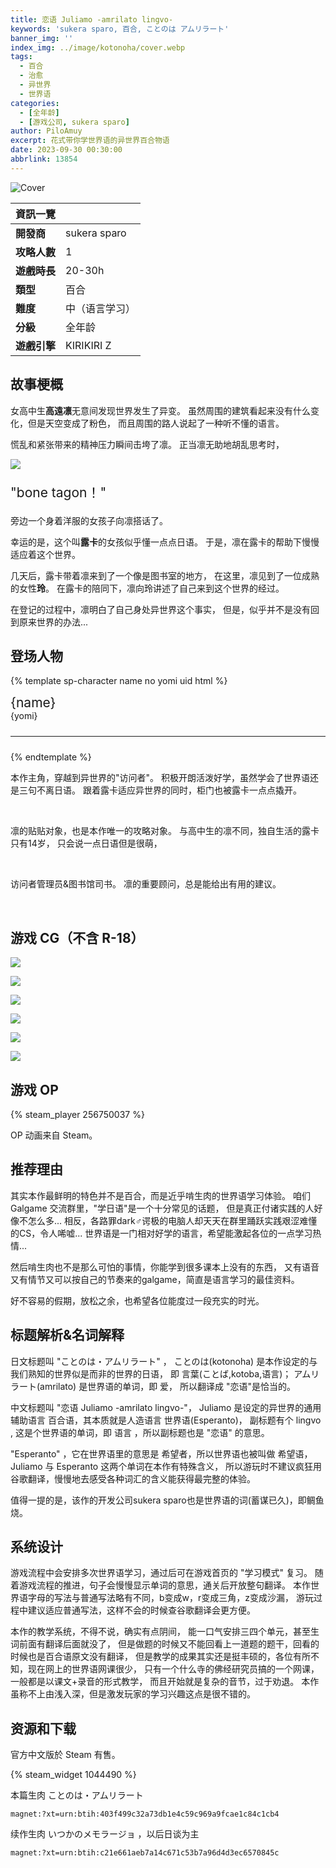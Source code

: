 ```yaml
---
title: 恋语 Juliamo -amrilato lingvo-
keywords: 'sukera sparo, 百合, ことのは アムリラート'
banner_img: ''
index_img: ../image/kotonoha/cover.webp
tags:
  - 百合
  - 治愈
  - 异世界
  - 世界语
categories:
  - [全年龄]
  - [游戏公司, sukera sparo]
author: PiloAmuy
excerpt: 花式带你学世界语的异世界百合物语
date: 2023-09-30 00:30:00
abbrlink: 13854
---
```


![Cover](../image/kotonoha/cover.png)

| 資訊一覽     |                 |
| :----------- | :------------------------------------ |
| **開發商**   | sukera sparo |
| **攻略人數** |   1     |
| **遊戲時長** | 20-30h |
| **類型**     |   百合       |
| **難度**     |  中（语言学习）  |
| **分級**     | 全年龄      |
| **遊戲引擎**   |     KIRIKIRI Z     |


## 故事梗概

女高中生**高遠凛**无意间发现世界发生了异变。
虽然周围的建筑看起来没有什么变化，但是天空变成了粉色，
而且周围的路人说起了一种听不懂的语言。

慌乱和紧张带来的精神压力瞬间击垮了凛。
正当凛无助地胡乱思考时，

![](../image/kotonoha/cg/0.webp)

<p class="text-center text-info font-italic" style="font-size: 150%;">
  <span>"bone tagon！"</span>
</p>

旁边一个身着洋服的女孩子向凛搭话了。

幸运的是，这个叫**露卡**的女孩似乎懂一点点日语。
于是，凛在露卡的帮助下慢慢适应着这个世界。

几天后，露卡带着凛来到了一个像是图书室的地方，
在这里，凛见到了一位成熟的女性**玲**。
在露卡的陪同下，凛向玲讲述了自己来到这个世界的经过。

在登记的过程中，凛明白了自己身处异世界这个事实，
但是，似乎并不是没有回到原来世界的办法...


## 登场人物

<style>
  .charname {
    font-size: 150%;
  }
  .namearea hr {
    margin: 1.5rem 0;
  }
  .sp-character img, .img-shade {
    filter: drop-shadow(0 0 6px #000c);
  }
  .sp-character {
    border-radius: 20px;
    overflow: hidden;
    box-shadow: 0 5px 11px 0 rgb(0 0 0 / 18%), 0 4px 15px 0 rgb(0 0 0 / 15%);

    -webkit-backdrop-filter: blur(1px);
    backdrop-filter: blur(1px);
    
    background-color: var(--chara-card-color);
    
    /* background-color: transparent;
    background-image: var(--this-bg);
    background-position: center;
    background-repeat: no-repeat;
    background-size: cover; */

  }
  .sp-character .char-overlay {
    background-color: var(--chara-card-color);
    min-height: 400px;
    background-image: var(--right-bg);
    background-repeat: no-repeat;
    background-position: top 0px right calc(100% * 0.3 - 130px);
    background-size: auto 480px;

    margin: 0;
    padding: 0;
  }
  :root { /* 配色 */
    --chara-card-color: #ffffffcf;
  }
  [data-user-color-scheme='dark'] {
    --chara-card-color: #1a1a1aa6;
  }
  @media screen and (max-width: 767px) {
    .namearea hr {
      margin: 1rem 0;
    }
    .pc-left {
      -webkit-backdrop-filter: blur(3px);
      backdrop-filter: blur(3px);
      
      background: var(--chara-card-color);
      transition: opacity 0.3s;
    }
    .pc-left.touch {
      opacity: 0.1;
    }
    .sp-character {
     /*background: unset;*/
      /*-webkit-backdrop-filter: unset;
    backdrop-filter: unset;*/
    }
    .sp-character .char-overlay {
      min-height: 320px;
      /* background-size: contain;*/
      background-position: top 0px right 0px; 
    }
    :root { /* 配色 */
      --chara-card-color: #ffffff87;
    }
    [data-user-color-scheme='dark'] {
      --chara-card-color: #1a1a1aa6;
    }
  }
</style>

{% template sp-character name no yomi uid html %}
<div class={`row sp-character ${uid}`} style={`--this-bg: url(../image/kotonoha/chars/${no}b.webp)`}>
  <div class="col-12 char-overlay row" style={`--right-bg: url(../image/kotonoha/chars/${no}.webp)`}>
    <div class="pc-left col-12 col-md-8">
      <div class="namearea col-12 pt-2">
        <div class="charname font-serif font-weight-bold font-italic">
          {name}
        </div>
        <div class="yomi font-italic">
          {yomi}
        </div>
        <hr />
      </div>
      <div class="infoarea col-12" html={html}>
      </div>  
    </div>
  </div>  
</div>
{% endtemplate %}

<sp-character no=0 name="高遠 凛" yomi="takatoo rin" uid="rin">
  <p>
  本作主角，穿越到异世界的"访问者"。
  积极开朗活泼好学，虽然学会了世界语还是三句不离日语。
  跟着露卡适应异世界的同时，柜门也被露卡一点点撬开。
  </p>
</sp-character>
<br>
<sp-character no=1 name="露卡" yomi="ruka" uid="ruka">
  <p>
  凛的贴贴对象，也是本作唯一的攻略对象。
  与高中生的凛不同，独自生活的露卡只有14岁，
  只会说一点日语但是很萌，
  </p>
</sp-character>
<br>
<sp-character no=2 name="玲" yomi="rei" uid="rei">
  <p>
  访问者管理员&图书馆司书。
  凛的重要顾问，总是能给出有用的建议。
  </p>
</sp-character>
<br>


## 游戏 CG（不含 R-18）


![](../image/kotonoha/cg/1.webp)

![](../image/kotonoha/cg/2.webp)

![](../image/kotonoha/cg/3.webp)

![](../image/kotonoha/cg/5.webp)

![](../image/kotonoha/cg/6.webp)

![](../image/kotonoha/cg/7.webp)


## 游戏 OP 

{% steam_player 256750037 %}

OP 动画来自 Steam。


## 推荐理由

其实本作最鲜明的特色并不是百合，而是近乎啃生肉的世界语学习体验。
咱们 Galgame 交流群里，"学日语"是一个十分常见的话题，
但是真正付诸实践的人好像不怎么多...
相反，各路罪dark♂谔极的电脑人却天天在群里踊跃实践艰涩难懂的CS，令人唏嘘...
世界语是一门相对好学的语言，希望能激起各位的一点学习热情...

然后啃生肉也不是那么可怕的事情，你能学到很多课本上没有的东西，
又有语音又有情节又可以按自己的节奏来的galgame，简直是语言学习的最佳资料。

好不容易的假期，放松之余，也希望各位能度过一段充实的时光。

## 标题解析&名词解释

日文标题叫 "ことのは・アムリラート" ，
ことのは(kotonoha) 是本作设定的与我们熟知的世界似是而非的世界的日语，
即 言葉(ことば,kotoba,语言)；
アムリラート(amrilato) 是世界语的单词，即 爱，
所以翻译成 "恋语"是恰当的。

中文标题叫 "恋语 Juliamo -amrilato lingvo-"，
Juliamo 是设定的异世界的通用辅助语言 百合语，其本质就是人造语言 世界语(Esperanto)，
副标题有个 lingvo , 这是个世界语的单词，即 语言 ，所以副标题也是 "恋语" 的意思。

"Esperanto" ，它在世界语里的意思是 希望者，所以世界语也被叫做 希望语，
Juliamo 与 Esperanto 这两个单词在本作有特殊含义，
所以游玩时不建议疯狂用谷歌翻译，慢慢地去感受各种词汇的含义能获得最完整的体验。

值得一提的是，该作的开发公司sukera sparo也是世界语的词(蓄谋已久)，即鲷鱼烧。


## 系统设计

游戏流程中会安排多次世界语学习，通过后可在游戏首页的 "学习模式" 复习。
随着游戏流程的推进，句子会慢慢显示单词的意思，通关后开放整句翻译。
本作世界语字母的写法与普通写法略有不同，b变成w，r变成三角，z变成沙漏，
游玩过程中建议适应普通写法，这样不会的时候查谷歌翻译会更方便。

本作的教学系统，不得不说，确实有点阴间，
能一口气安排三四个单元，甚至生词前面有翻译后面就没了，
但是做题的时候又不能回看上一道题的题干，回看的时候也是百合语原文没有翻译，
但是教学的成果其实还是挺丰硕的，各位有所不知，现在网上的世界语网课很少，
只有一个什么寺的佛经研究员搞的一个网课，一般都是以课文+录音的形式教学，
而且开始就是复杂的音节，过于劝退。
本作虽称不上由浅入深，但是激发玩家的学习兴趣这点是很不错的。


## 资源和下载

官方中文版於 Steam 有售。

{% steam_widget 1044490 %}

本篇生肉 ことのは・アムリラート

```
magnet:?xt=urn:btih:403f499c32a73db1e4c59c969a9fcae1c84c1cb4
```

续作生肉 いつかのメモラージョ ，以后日谈为主

```
magnet:?xt=urn:btih:c21e661aeb7a14c671c53b7a96d4d3ec6570845c
```

<style>
details {
    border: 1px solid #aaa;
    border-radius: 4px;
    padding: .5em .5em 0;
}

summary {
    font-weight: bold;
    margin: -.5em -.5em 0;
    padding: .5em;
}

details[open] {
    padding: .5em;
}

details[open] summary {
    border-bottom: 1px solid #aaa;
    margin-bottom: .5em;
}
</style>

<script>
  //document.documentElement.setAttribute('data-user-color-scheme', 'dark');
  document.addEventListener("DOMContentLoaded", function(){
    let pclefts = document.querySelectorAll('.pc-left');
    pclefts.forEach((el) => {
      el.addEventListener('touchstart', function(){
        el.classList.add('touch');
      })
      el.addEventListener('touchend', function(){
        el.classList.remove('touch');
      })
    });
    //setTimeout(() => document.documentElement.setAttribute('data-user-color-scheme', 'light'), 1000)
  })
</script>
